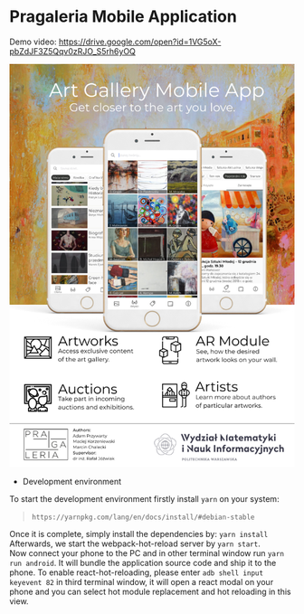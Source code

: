 Pragaleria Mobile Application
=========

Demo video: https://drive.google.com/open?id=1VG5oX-pbZdJF3Z5Qqv0zRJO_S5rh6yOQ


![Image representing Pragaleria Mobile Application](https://raw.githubusercontent.com/korzonkiee/pragaleria-mobile/dev/pragaleria-poster.png)


* Development environment

To start the development environment firstly install `yarn` on your system:
> `https://yarnpkg.com/lang/en/docs/install/#debian-stable`  

Once it is complete, simply install the dependencies by: `yarn install`  
Afterwards, we start the webpack-hot-reload server by `yarn start`.  
Now connect your phone to the PC and in other terminal window run `yarn run android`. It will bundle the application source code and ship it to the phone. To enable react-hot-reloading, please enter `adb shell input keyevent 82` in third terminal window, it will open a react modal on your phone and you can select hot module replacement and hot reloading in this view.
